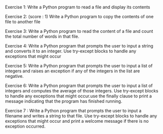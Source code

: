 Exercise 1:
Write a Python program to read a file and display its contents

Exercise 2: (score : 1)
Write a Python program to copy the contents of one file to another file

Exercise 3:
Write a Python program to read the content of a file and count the total number of words in that
file.

Exercise 4:
Write a Python program that prompts the user to input a string and converts it to an integer. Use
try-except blocks to handle any exceptions that might occur

Exercise 5:
Write a Python program that prompts the user to input a list of integers and raises an exception
if any of the integers in the list are negative.

Exercise 6:
Write a Python program that prompts the user to input a list of integers and computes the
average of those integers. Use try-except blocks to handle any exceptions that might occur.use
the finally clause to print a message indicating that the program has finished running.

Exercise 7 :
Write a Python program that prompts the user to input a filename and writes a string to that file.
Use try-except blocks to handle any exceptions that might occur and print a welcome message
if there is no exception occurred.
